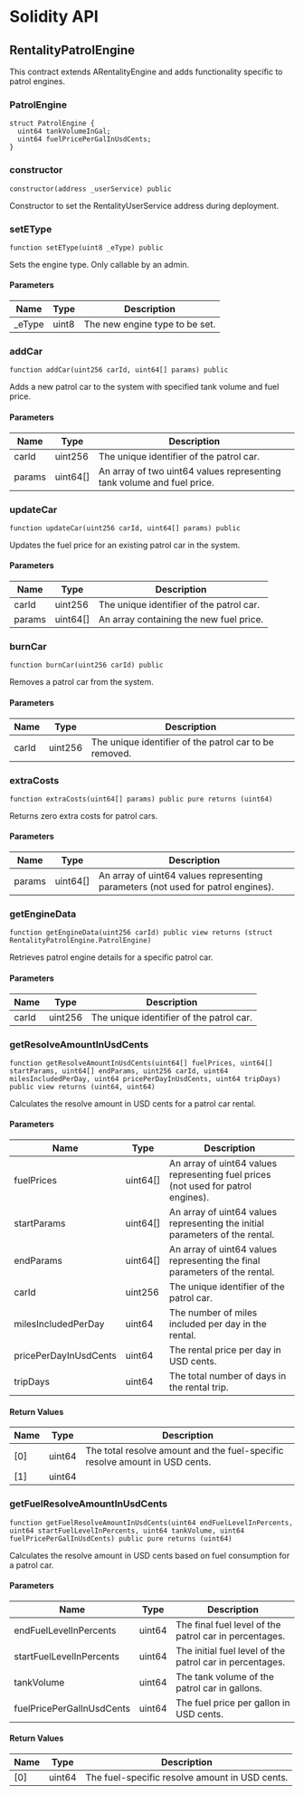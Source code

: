 # Solidity API

## RentalityPatrolEngine

This contract extends ARentalityEngine and adds functionality specific to patrol engines.

### PatrolEngine

```solidity
struct PatrolEngine {
  uint64 tankVolumeInGal;
  uint64 fuelPricePerGalInUsdCents;
}
```

### constructor

```solidity
constructor(address _userService) public
```

Constructor to set the RentalityUserService address during deployment.

### setEType

```solidity
function setEType(uint8 _eType) public
```

Sets the engine type. Only callable by an admin.

#### Parameters

| Name    | Type  | Description                    |
| ------- | ----- | ------------------------------ |
| \_eType | uint8 | The new engine type to be set. |

### addCar

```solidity
function addCar(uint256 carId, uint64[] params) public
```

Adds a new patrol car to the system with specified tank volume and fuel price.

#### Parameters

| Name   | Type     | Description                                                            |
| ------ | -------- | ---------------------------------------------------------------------- |
| carId  | uint256  | The unique identifier of the patrol car.                               |
| params | uint64[] | An array of two uint64 values representing tank volume and fuel price. |

### updateCar

```solidity
function updateCar(uint256 carId, uint64[] params) public
```

Updates the fuel price for an existing patrol car in the system.

#### Parameters

| Name   | Type     | Description                              |
| ------ | -------- | ---------------------------------------- |
| carId  | uint256  | The unique identifier of the patrol car. |
| params | uint64[] | An array containing the new fuel price.  |

### burnCar

```solidity
function burnCar(uint256 carId) public
```

Removes a patrol car from the system.

#### Parameters

| Name  | Type    | Description                                            |
| ----- | ------- | ------------------------------------------------------ |
| carId | uint256 | The unique identifier of the patrol car to be removed. |

### extraCosts

```solidity
function extraCosts(uint64[] params) public pure returns (uint64)
```

Returns zero extra costs for patrol cars.

#### Parameters

| Name   | Type     | Description                                                                      |
| ------ | -------- | -------------------------------------------------------------------------------- |
| params | uint64[] | An array of uint64 values representing parameters (not used for patrol engines). |

### getEngineData

```solidity
function getEngineData(uint256 carId) public view returns (struct RentalityPatrolEngine.PatrolEngine)
```

Retrieves patrol engine details for a specific patrol car.

#### Parameters

| Name  | Type    | Description                              |
| ----- | ------- | ---------------------------------------- |
| carId | uint256 | The unique identifier of the patrol car. |

### getResolveAmountInUsdCents

```solidity
function getResolveAmountInUsdCents(uint64[] fuelPrices, uint64[] startParams, uint64[] endParams, uint256 carId, uint64 milesIncludedPerDay, uint64 pricePerDayInUsdCents, uint64 tripDays) public view returns (uint64, uint64)
```

Calculates the resolve amount in USD cents for a patrol car rental.

#### Parameters

| Name                  | Type     | Description                                                                       |
| --------------------- | -------- | --------------------------------------------------------------------------------- |
| fuelPrices            | uint64[] | An array of uint64 values representing fuel prices (not used for patrol engines). |
| startParams           | uint64[] | An array of uint64 values representing the initial parameters of the rental.      |
| endParams             | uint64[] | An array of uint64 values representing the final parameters of the rental.        |
| carId                 | uint256  | The unique identifier of the patrol car.                                          |
| milesIncludedPerDay   | uint64   | The number of miles included per day in the rental.                               |
| pricePerDayInUsdCents | uint64   | The rental price per day in USD cents.                                            |
| tripDays              | uint64   | The total number of days in the rental trip.                                      |

#### Return Values

| Name | Type   | Description                                                                 |
| ---- | ------ | --------------------------------------------------------------------------- |
| [0]  | uint64 | The total resolve amount and the fuel-specific resolve amount in USD cents. |
| [1]  | uint64 |                                                                             |

### getFuelResolveAmountInUsdCents

```solidity
function getFuelResolveAmountInUsdCents(uint64 endFuelLevelInPercents, uint64 startFuelLevelInPercents, uint64 tankVolume, uint64 fuelPricePerGalInUsdCents) public pure returns (uint64)
```

Calculates the resolve amount in USD cents based on fuel consumption for a patrol car.

#### Parameters

| Name                      | Type   | Description                                              |
| ------------------------- | ------ | -------------------------------------------------------- |
| endFuelLevelInPercents    | uint64 | The final fuel level of the patrol car in percentages.   |
| startFuelLevelInPercents  | uint64 | The initial fuel level of the patrol car in percentages. |
| tankVolume                | uint64 | The tank volume of the patrol car in gallons.            |
| fuelPricePerGalInUsdCents | uint64 | The fuel price per gallon in USD cents.                  |

#### Return Values

| Name | Type   | Description                                    |
| ---- | ------ | ---------------------------------------------- |
| [0]  | uint64 | The fuel-specific resolve amount in USD cents. |
